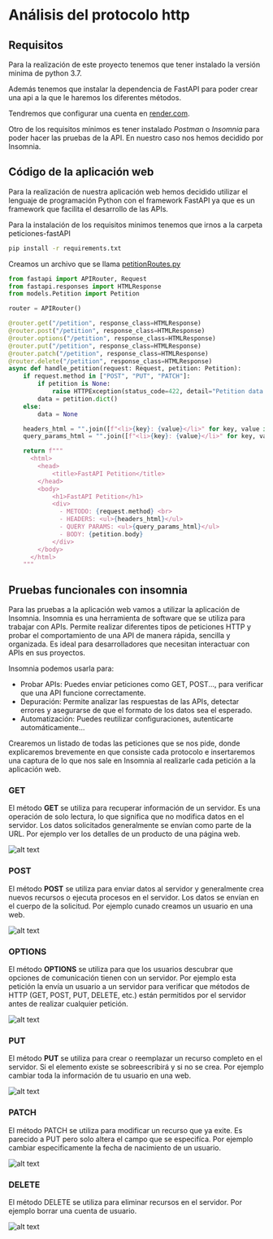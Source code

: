 # Análisis del protocolo http

## Requisitos

Para la realización de este proyecto tenemos que tener instalado la versión minima de python 3.7.

Además tenemos que instalar la dependencia de FastAPI para poder crear una api a la que le haremos los diferentes métodos.

Tendremos que configurar una cuenta en [render.com](https://render.com/).

Otro de los requisitos mínimos es tener instalado *Postman* o *Insomnia* para poder hacer las pruebas de la API. En nuestro caso nos hemos decidido por Insomnia.

## Código de la aplicación web

Para la realización de nuestra aplicación web hemos decidido utilizar el lenguaje de programación Python con el framework FastAPI ya que es un framework que facilita el desarrollo de las APIs.

Para la instalación de los requisitos minimos tenemos que irnos a la carpeta peticiones-fastAPI

```bash
pip install -r requirements.txt
```

Creamos un archivo que se llama [petitionRoutes.py](https://github.com/IES-Rafael-Alberti/GRUPO_3/blob/main/Puesta%20producci%C3%B3n%20segura/Analisis_protocolo_http/peticiones-fastAPI/routers/petitionRoutes.py)
```python
from fastapi import APIRouter, Request
from fastapi.responses import HTMLResponse
from models.Petition import Petition

router = APIRouter()

@router.get("/petition", response_class=HTMLResponse)
@router.post("/petition", response_class=HTMLResponse)
@router.options("/petition", response_class=HTMLResponse)
@router.put("/petition", response_class=HTMLResponse)
@router.patch("/petition", response_class=HTMLResponse)
@router.delete("/petition", response_class=HTMLResponse)
async def handle_petition(request: Request, petition: Petition):
    if request.method in ["POST", "PUT", "PATCH"]:
        if petition is None:
            raise HTTPException(status_code=422, detail="Petition data is required")
        data = petition.dict()
    else:
        data = None

    headers_html = "".join([f"<li>{key}: {value}</li>" for key, value in request.headers.items()])
    query_params_html = "".join([f"<li>{key}: {value}</li>" for key, value in request.query_params.items()])

    return f"""
      <html>
        <head>
            <title>FastAPI Petition</title>
        </head>
        <body>
            <h1>FastAPI Petition</h1>
            <div>
              - METODO: {request.method} <br>
              - HEADERS: <ul>{headers_html}</ul>
              - QUERY PARAMS: <ul>{query_params_html}</ul>
              - BODY: {petition.body}
            </div>
        </body>
      </html>
    """

```

## Pruebas funcionales con insomnia

Para las pruebas a la aplicación web vamos a utilizar la aplicación de Insomnia. Insomnia es una herramienta de software que se utiliza para trabajar con APIs. Permite realizar diferentes tipos de peticiones HTTP y probar el comportamiento de una API de manera rápida, sencilla y organizada. Es ideal para desarrolladores que necesitan interactuar con APIs en sus proyectos.

Insomnia podemos usarla para: 
- Probar APIs: Puedes enviar peticiones como GET, POST..., para verificar que una API funcione correctamente.
- Depuración: Permite analizar las respuestas de las APIs, detectar errores y asegurarse de que el formato de los datos sea el esperado.
- Automatización: Puedes reutilizar configuraciones, autenticarte automáticamente...

Crearemos un listado de todas las peticiones que se nos pide, donde explicaremos brevemente en que consiste cada protocolo e insertaremos una captura de lo que nos sale en Insomnia al realizarle cada petición a la aplicación web. 

### GET
El método **GET** se utiliza para recuperar información de un servidor. Es una operación de solo lectura, lo que significa que no modifica datos en el servidor. Los datos solicitados generalmente se envían como parte de la URL. Por ejemplo ver los detalles de un producto de una página web. 

![alt text](img/1-GET.png)
### POST
El método **POST** se utiliza para enviar datos al servidor y generalmente crea nuevos recursos o ejecuta procesos en el servidor. Los datos se envían en el cuerpo de la solicitud. Por ejemplo cunado creamos un usuario en una web.   

![alt text](img/2-POST.png)
### OPTIONS
El método **OPTIONS** se utiliza para que los usuarios descubrar que opciones de comunicación tienen con un servidor. Por ejemplo esta petición la envía un usuario a un servidor para verificar que métodos de HTTP (GET, POST, PUT, DELETE, etc.) están permitidos por el servidor antes de realizar cualquier petición.   

![alt text](img/3-OPTIONS.png)
### PUT
El método **PUT** se utiliza para crear o reemplazar un recurso completo en el servidor. Si el elemento existe se sobreescribirá y si no se crea. Por ejemplo cambiar toda la información de tu usuario en una web.  

![alt text](img/4-PUT.png)
### PATCH
El método PATCH se utiliza para modificar un recurso que ya exite. Es parecido a PUT pero solo altera el campo que se especifíca. Por ejemplo cambiar especificamente la fecha de nacimiento de un usuario.   

![alt text](img/5-PATCH.png)
### DELETE
El método DELETE se utiliza para eliminar recursos en el servidor. Por ejemplo borrar una cuenta de usuario.  

![alt text](img/6-DELETE.png)
